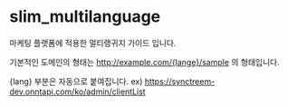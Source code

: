 # slim_multilanguage

마케팅 플랫폼에 적용한 멀티랭귀지 가이드 입니다.

기본적인 도메인의 형태는 http://example.com/{lange}/sample 의 형태입니다. 

{lang} 부분은 자동으로 붙여집니다. ex) https://synctreem-dev.onntapi.com/ko/admin/clientList


